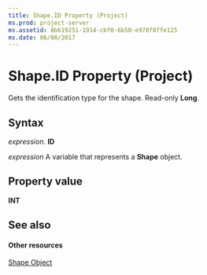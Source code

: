 ```yaml
---
title: Shape.ID Property (Project)
ms.prod: project-server
ms.assetid: 8b619251-1914-cbf0-6b50-e978f8ffe125
ms.date: 06/08/2017
---
```



# Shape.ID Property (Project)
Gets the identification type for the shape. Read-only  **Long**.

## Syntax

 _expression_. **ID**

 _expression_ A variable that represents a **Shape** object.


## Property value

 **INT**


## See also


#### Other resources


[Shape Object](Project.shape.md)
